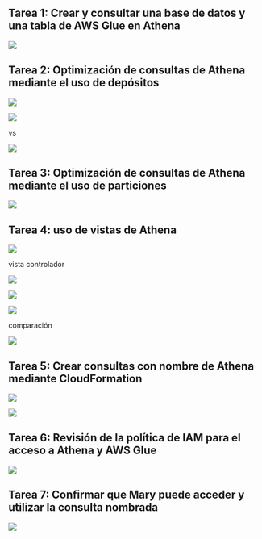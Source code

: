 ## Tarea 1: Crear y consultar una base de datos y una tabla de AWS Glue en Athena

  

![](https://lh7-us.googleusercontent.com/docsz/AD_4nXdFLpu-MFIuSLl8Qp3ghFodVRprX6XFSVwH7Nf3ihSUT_al4_5iAriNoQKY7YUWuMNTSx1Kau5hOKVAXonfECIN6YnlAEkR2b7FN04MQO1Yu5aXMOCFrTrdHRiOwOJxSjWGJd0qTJqSB0q0TOv0R_SS_SY?key=ypdUGpzX0TaZ5RxWj-8_VQ)

## Tarea 2: Optimización de consultas de Athena mediante el uso de depósitos

![](https://lh7-us.googleusercontent.com/docsz/AD_4nXd35Q5xX7_a_hytSSDvK7wAqzOGFbS_6Ja2u0OXK0ISM9ZlGroV72a2CEi66W5dpTG_rr2OPG6yc076z9UHX0ba2Ps1TmrPw6XS9uVSdVdWqNrTLtur2lh52_fQRmN3AIUpQdz4ez6IutlYY4-aLSxVIvB-?key=ypdUGpzX0TaZ5RxWj-8_VQ)

![](https://lh7-us.googleusercontent.com/docsz/AD_4nXfb2J2iXvRCupsyfTOG7aQlt-IafQs1KYh-_k356oFBIaUOdxhREB02k1fBX7fjWmrn-tFltAMj2pha9wGy4dbixs6X2d3CwZoH3iPhQ5TxksJ7HnAAlvU0ben90F1IGIO4OYXirzx0E5Gq1TT-zaqS08rX?key=ypdUGpzX0TaZ5RxWj-8_VQ)

vs

![](https://lh7-us.googleusercontent.com/docsz/AD_4nXfXVhU-EplOnq6UbxWT82MD1iX6IbqG1iPIBxLKfARdtBThD5EHxdV8pBaGobGztf5ue_es1vkVXXWnccLw86nVQiV84awjhUCPMKsd5I8RFIyfeOw0MY7Z4vTLETYKtx61nTgRMwHIiy-EkKyTMGokYAM_?key=ypdUGpzX0TaZ5RxWj-8_VQ)

## Tarea 3: Optimización de consultas de Athena mediante el uso de particiones

![](https://lh7-us.googleusercontent.com/docsz/AD_4nXeSADthEP4UFXqUP8JS-34vglT3FX4Nz5XibgjVfm1ytzhOLX4deZ7q4mrZ7AvbO8SHC5pYD7V8guVb7yW0R4da_dEk2-6--yTIT9GmFYBGLU_b-JT_cb4vz12HV1AxTuzWnKa7BB9d3-sjZq21zEjfi9Of?key=ypdUGpzX0TaZ5RxWj-8_VQ)

## Tarea 4: uso de vistas de Athena

![](https://lh7-us.googleusercontent.com/docsz/AD_4nXeCsyIHaS4nRzdH6GentKHm3b1Kb0mhQ6RkZ1QzyNsMW9LAZ_k_3P_jj5DFm54omZ944KDEyIJHwxtPfpD60cOadUVvNYbIPFNyv11bRbgkWxGBB02BXE0j0Wll0YUO5zm3XoFEbswTto-aU18DT5K3os9O?key=ypdUGpzX0TaZ5RxWj-8_VQ)

vista controlador

![](https://lh7-us.googleusercontent.com/docsz/AD_4nXdwiC4UWkeOWXEgaioPIymiI-Y3AS4eozZ9OHtU0mm5-TeKnT6v2LfDq7CGi4wsqf64EQ9B6WSBoBKURm4xP9HNaZ9NSubD0hu6xhsI4Se__Ax8usCPcllZ9TdddOV2xCdCVaiVZpm6D3LbgBcRsGLma1vu?key=ypdUGpzX0TaZ5RxWj-8_VQ)

![](https://lh7-us.googleusercontent.com/docsz/AD_4nXdzej2INhExWMGRv4EPHBXJfDMUnyjl6xzmxfe9Tywll_1IZbq22OXCYq0RF1OzBa9BbCIs60YabzyumyVZSApWTJ_OR3T7i0cyPInj3A35olWXXQiJFxSVLATEBfiTqFQCNdVXQc-os4UGuVbTbxiiV_Tn?key=ypdUGpzX0TaZ5RxWj-8_VQ)

![](https://lh7-us.googleusercontent.com/docsz/AD_4nXfnpMpTKInYMM0Yd3sXHf1kCQmar4M8uSMlpCjr9NuKtAinJg7aqOzBGsU8AQx5RkaUGJ2iTiIU9avoQz9XurR_R8dJ8TweV3I26TTaiURqS07whr_UzvAYqA4Y_u9Kwa-PQwiMsn88Xjtv3fH8q479m1s?key=ypdUGpzX0TaZ5RxWj-8_VQ)

comparación

![](https://lh7-us.googleusercontent.com/docsz/AD_4nXdBdBToOoP8D6T_MgAbD2-3E14ieqa1RIHQjymWbLLWB14BUTy4w8vr-QV-TkoIC4S4aqervoHY1UdzNN8rjCHA6_s5X-7D69bX7auegzbsSh7LQU80bw0JMwmXoN7Z1iN8_JIFjth7ON1fG2-mFTft-dpn?key=ypdUGpzX0TaZ5RxWj-8_VQ)

## Tarea 5: Crear consultas con nombre de Athena mediante CloudFormation

![](https://lh7-us.googleusercontent.com/docsz/AD_4nXfOKf0VfoxcvyoHbha-W-faOOkYkAjp1ho3x78FeQUDxeVsZBSp5Bo23Pf25LYnAD-psdRDh0Rvn2hPWCVmZCpeLHj96-40f0jvltLypTwWafARwwI-M3jh8QNLEw1kgbHOT7I0yFkdmGHmriywZq_LJy2I?key=ypdUGpzX0TaZ5RxWj-8_VQ)

![](https://lh7-us.googleusercontent.com/docsz/AD_4nXc5yF0eYu8Tisjj0I7uxdoJXUmNddaEIeYP6ctgMnYPcJqPy-sXIr9Rka17SorcJtEZIy3f17yjb8dLccMtKv0FFnf20myVxjZ0uSURT6qUwZYI_H94NiPvOtWrOi4jYQnseqbFiWU5gTDEGh5CX01ABLWQ?key=ypdUGpzX0TaZ5RxWj-8_VQ)

## Tarea 6: Revisión de la política de IAM para el acceso a Athena y AWS Glue

![](https://lh7-us.googleusercontent.com/docsz/AD_4nXeMe_0PbgwgIkIfdcJA3weGosLyqIkPDyZv1qjyqAwhBr0mVHJU-sgm3HHqS3xOn3LylTkwjHyovAfFcfZVVB2ye5stVTkdUCUWkSnSXWgSVJNEMVIVH6kQkiKwCg9W7tjzQ63dkRWyXmMSV2Kwj9WnTRSw?key=ypdUGpzX0TaZ5RxWj-8_VQ)

  

## Tarea 7: Confirmar que Mary puede acceder y utilizar la consulta nombrada

![](https://lh7-us.googleusercontent.com/docsz/AD_4nXfZWtc6fc1hQJxFNWQHhxvyQfYyVxR5fxSOfu3aar7Ah_2TsnEt0H4vDKTlcC6j0k4kcKLZefN1VO_xVtlvTFn2uYmlA-VIREi9FRzzbhf4B7tphaSspUmJn5gopZI20USFAQ5wv68Tq8OaW6Czc6kAihld?key=ypdUGpzX0TaZ5RxWj-8_VQ)
